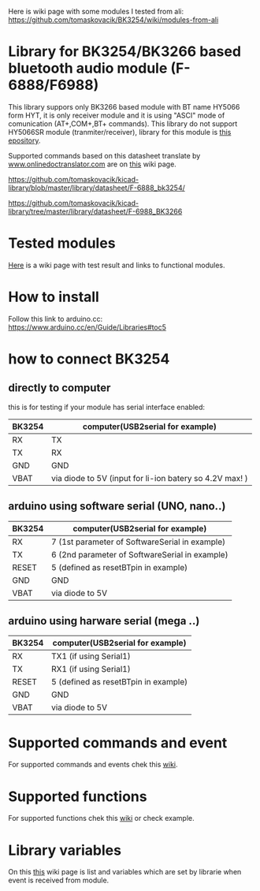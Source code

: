 Here is wiki page with some modules I tested from ali: https://github.com/tomaskovacik/BK3254/wiki/modules-from-ali



# Library for BK3254/BK3266 based bluetooth audio module (F-6888/F6988)

This library suppors only BK3266 based module with BT name HY5066 form HYT, it is only receiver module and it is using "ASCI" mode of comunication (AT+,COM+,BT+ commands). This library do not support HY5066SR module (tranmiter/receiver), library for this module is [this epository](https://github.com/tomaskovacik/HY5066SR/).

Supported commands based on this datasheet translate by www.onlinedoctranslator.com are on <a href="https://github.com/tomaskovacik/BK3254/wiki/Supported-commands-and-event-send-from-module">this</a> wiki page.

https://github.com/tomaskovacik/kicad-library/blob/master/library/datasheet/F-6888_bk3254/

https://github.com/tomaskovacik/kicad-library/tree/master/library/datasheet/F-6988_BK3266

# Tested modules

<a href="https://github.com/tomaskovacik/BK3254/wiki/modules-from-ali">Here</a> is a wiki page with test result and links to functional modules.

# How to install

Follow this link to arduino.cc: https://www.arduino.cc/en/Guide/Libraries#toc5

# how to connect BK3254

## directly to computer

this is for testing if your module has serial interface enabled:

BK3254|computer(USB2serial for example)
-------|-------
   RX  |  TX
   TX  |  RX
  GND  |  GND
 VBAT  |  via diode to 5V (input for li-ion batery so 4.2V max! )

## arduino using software serial (UNO, nano..)

BK3254|computer(USB2serial for example)
-------|-------
   RX  |  7 (1st parameter of SoftwareSerial in example)
   TX  |  6 (2nd parameter of SoftwareSerial in example)
 RESET |  5 (defined as resetBTpin in example)
  GND  |  GND
 VBAT  |  via diode to 5V


## arduino using harware serial (mega ..)

BK3254|computer(USB2serial for example)
-------|-------
   RX  |  TX1 (if using Serial1)
   TX  |  RX1 (if using Serial1)
 RESET |  5 (defined as resetBTpin in example)
  GND  |  GND
 VBAT  |  via diode to 5V


# Supported commands and event 

For supported commands and events chek this <a href="https://github.com/tomaskovacik/BK3254/wiki/Supported-commands-and-event-send-from-module">wiki</a>.

# Supported functions

For supported functions chek this <a href="https://github.com/tomaskovacik/BK3254/wiki/Supported-functions">wiki</a> or check example.

# Library variables

On this <a href="https://github.com/tomaskovacik/BK3254/wiki/Variables-set-based-on-module-state">this</a> wiki page is list and variables which are set by librarie when event is received from module.

